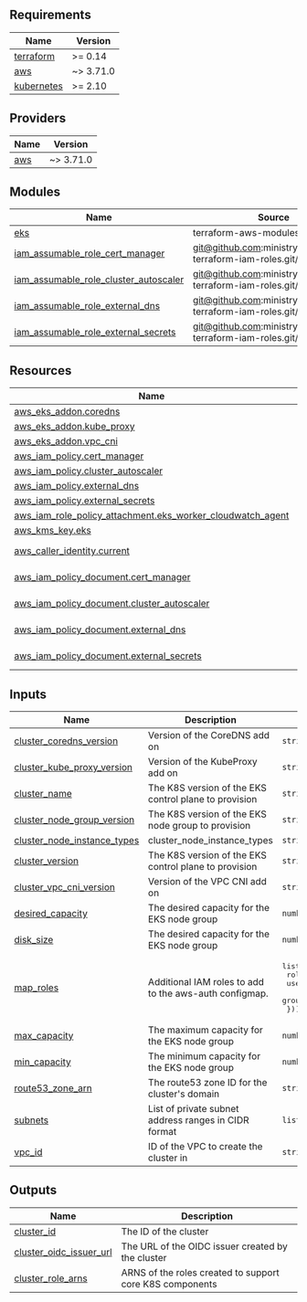 <!-- BEGIN_TF_DOCS -->
## Requirements

| Name | Version |
|------|---------|
| <a name="requirement_terraform"></a> [terraform](#requirement\_terraform) | >= 0.14 |
| <a name="requirement_aws"></a> [aws](#requirement\_aws) | ~> 3.71.0 |
| <a name="requirement_kubernetes"></a> [kubernetes](#requirement\_kubernetes) | >= 2.10 |

## Providers

| Name | Version |
|------|---------|
| <a name="provider_aws"></a> [aws](#provider\_aws) | ~> 3.71.0 |

## Modules

| Name | Source | Version |
|------|--------|---------|
| <a name="module_eks"></a> [eks](#module\_eks) | terraform-aws-modules/eks/aws | 17.18.0 |
| <a name="module_iam_assumable_role_cert_manager"></a> [iam\_assumable\_role\_cert\_manager](#module\_iam\_assumable\_role\_cert\_manager) | git@github.com:ministryofjustice/ap-terraform-iam-roles.git//eks-role | v1.3.0 |
| <a name="module_iam_assumable_role_cluster_autoscaler"></a> [iam\_assumable\_role\_cluster\_autoscaler](#module\_iam\_assumable\_role\_cluster\_autoscaler) | git@github.com:ministryofjustice/ap-terraform-iam-roles.git//eks-role | v1.3.0 |
| <a name="module_iam_assumable_role_external_dns"></a> [iam\_assumable\_role\_external\_dns](#module\_iam\_assumable\_role\_external\_dns) | git@github.com:ministryofjustice/ap-terraform-iam-roles.git//eks-role | v1.3.0 |
| <a name="module_iam_assumable_role_external_secrets"></a> [iam\_assumable\_role\_external\_secrets](#module\_iam\_assumable\_role\_external\_secrets) | git@github.com:ministryofjustice/ap-terraform-iam-roles.git//eks-role | v1.3.0 |

## Resources

| Name | Type |
|------|------|
| [aws_eks_addon.coredns](https://registry.terraform.io/providers/hashicorp/aws/latest/docs/resources/eks_addon) | resource |
| [aws_eks_addon.kube_proxy](https://registry.terraform.io/providers/hashicorp/aws/latest/docs/resources/eks_addon) | resource |
| [aws_eks_addon.vpc_cni](https://registry.terraform.io/providers/hashicorp/aws/latest/docs/resources/eks_addon) | resource |
| [aws_iam_policy.cert_manager](https://registry.terraform.io/providers/hashicorp/aws/latest/docs/resources/iam_policy) | resource |
| [aws_iam_policy.cluster_autoscaler](https://registry.terraform.io/providers/hashicorp/aws/latest/docs/resources/iam_policy) | resource |
| [aws_iam_policy.external_dns](https://registry.terraform.io/providers/hashicorp/aws/latest/docs/resources/iam_policy) | resource |
| [aws_iam_policy.external_secrets](https://registry.terraform.io/providers/hashicorp/aws/latest/docs/resources/iam_policy) | resource |
| [aws_iam_role_policy_attachment.eks_worker_cloudwatch_agent](https://registry.terraform.io/providers/hashicorp/aws/latest/docs/resources/iam_role_policy_attachment) | resource |
| [aws_kms_key.eks](https://registry.terraform.io/providers/hashicorp/aws/latest/docs/resources/kms_key) | resource |
| [aws_caller_identity.current](https://registry.terraform.io/providers/hashicorp/aws/latest/docs/data-sources/caller_identity) | data source |
| [aws_iam_policy_document.cert_manager](https://registry.terraform.io/providers/hashicorp/aws/latest/docs/data-sources/iam_policy_document) | data source |
| [aws_iam_policy_document.cluster_autoscaler](https://registry.terraform.io/providers/hashicorp/aws/latest/docs/data-sources/iam_policy_document) | data source |
| [aws_iam_policy_document.external_dns](https://registry.terraform.io/providers/hashicorp/aws/latest/docs/data-sources/iam_policy_document) | data source |
| [aws_iam_policy_document.external_secrets](https://registry.terraform.io/providers/hashicorp/aws/latest/docs/data-sources/iam_policy_document) | data source |

## Inputs

| Name | Description | Type | Default | Required |
|------|-------------|------|---------|:--------:|
| <a name="input_cluster_coredns_version"></a> [cluster\_coredns\_version](#input\_cluster\_coredns\_version) | Version of the CoreDNS add on | `string` | n/a | yes |
| <a name="input_cluster_kube_proxy_version"></a> [cluster\_kube\_proxy\_version](#input\_cluster\_kube\_proxy\_version) | Version of the KubeProxy add on | `string` | n/a | yes |
| <a name="input_cluster_name"></a> [cluster\_name](#input\_cluster\_name) | The K8S version of the EKS control plane to provision | `string` | n/a | yes |
| <a name="input_cluster_node_group_version"></a> [cluster\_node\_group\_version](#input\_cluster\_node\_group\_version) | The K8S version of the EKS node group to provision | `string` | n/a | yes |
| <a name="input_cluster_node_instance_types"></a> [cluster\_node\_instance\_types](#input\_cluster\_node\_instance\_types) | cluster\_node\_instance\_types | `string` | n/a | yes |
| <a name="input_cluster_version"></a> [cluster\_version](#input\_cluster\_version) | The K8S version of the EKS control plane to provision | `string` | n/a | yes |
| <a name="input_cluster_vpc_cni_version"></a> [cluster\_vpc\_cni\_version](#input\_cluster\_vpc\_cni\_version) | Version of the VPC CNI add on | `string` | n/a | yes |
| <a name="input_desired_capacity"></a> [desired\_capacity](#input\_desired\_capacity) | The desired capacity for the EKS node group | `number` | n/a | yes |
| <a name="input_disk_size"></a> [disk\_size](#input\_disk\_size) | The desired capacity for the EKS node group | `number` | n/a | yes |
| <a name="input_map_roles"></a> [map\_roles](#input\_map\_roles) | Additional IAM roles to add to the aws-auth configmap. | <pre>list(object({<br>    rolearn  = string<br>    username = string<br>    groups   = list(string)<br>  }))</pre> | n/a | yes |
| <a name="input_max_capacity"></a> [max\_capacity](#input\_max\_capacity) | The maximum capacity for the EKS node group | `number` | n/a | yes |
| <a name="input_min_capacity"></a> [min\_capacity](#input\_min\_capacity) | The minimum capacity for the EKS node group | `number` | n/a | yes |
| <a name="input_route53_zone_arn"></a> [route53\_zone\_arn](#input\_route53\_zone\_arn) | The route53 zone ID for the cluster's domain | `string` | n/a | yes |
| <a name="input_subnets"></a> [subnets](#input\_subnets) | List of private subnet address ranges in CIDR format | `list(string)` | n/a | yes |
| <a name="input_vpc_id"></a> [vpc\_id](#input\_vpc\_id) | ID of the VPC to create the cluster in | `string` | n/a | yes |

## Outputs

| Name | Description |
|------|-------------|
| <a name="output_cluster_id"></a> [cluster\_id](#output\_cluster\_id) | The ID of the cluster |
| <a name="output_cluster_oidc_issuer_url"></a> [cluster\_oidc\_issuer\_url](#output\_cluster\_oidc\_issuer\_url) | The URL of the OIDC issuer created by the cluster |
| <a name="output_cluster_role_arns"></a> [cluster\_role\_arns](#output\_cluster\_role\_arns) | ARNS of the roles created to support core K8S components |
<!-- END_TF_DOCS -->